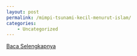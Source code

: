 ```yaml
---
layout: post
permalink: /mimpi-tsunami-kecil-menurut-islam/
categories:
    - Uncategorized
---
```


[Baca Selengkapnya](/04)
